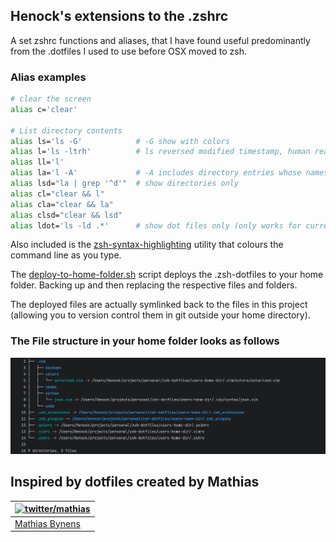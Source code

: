 ## Henock's extensions to the .zshrc 

A set zshrc functions and aliases, that I have found useful predominantly from the .dotfiles  I used to use before
OSX moved to zsh.


### Alias examples
```bash
# clear the screen
alias c='clear'

# List directory contents
alias ls='ls -G'            # -G show with colors
alias l='ls -ltrh'          # ls reversed modified timestamp, human readable
alias ll='l'
alias la='l -A'             # -A includes directory entries whose names begin with a dot (‘.’) except for . and ...
alias lsd="la | grep '^d'"  # show directories only
alias cl="clear && l"
alias cla="clear && la"
alias clsd="clear && lsd"
alias ldot='ls -ld .*'      # show dot files only (only works for current directory)

```


Also included is the [zsh-syntax-highlighting](https://github.com/zsh-users/zsh-syntax-highlighting/tree/master)
utility that colours the command line as you type.

The [deploy-to-home-folder.sh](./deploy-to-home-folder.sh) script deploys the .zsh-dotfiles to your home folder. Backing up and then replacing the respective files and folders.

The deployed files are actually symlinked back to the files in this project (allowing you to version control them in git outside your home directory).

### The File structure in your home folder looks as follows

![Screenshot of extensions links](docs/zsh-dotfiles-tree-screenshot.png)


## Inspired by dotfiles created by Mathias

| [![twitter/mathias](http://gravatar.com/avatar/24e08a9ea84deb17ae121074d0f17125?s=70)](http://twitter.com/mathias "Follow @mathias on Twitter") |
|---|
| [Mathias Bynens](https://mathiasbynens.be/) |
